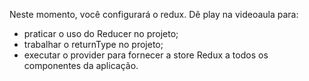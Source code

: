 Neste momento, você configurará o redux. Dê play na videoaula para:

- praticar o uso do Reducer no projeto;
- trabalhar o returnType no projeto;
- executar o provider para fornecer a store Redux a todos os componentes da aplicação.